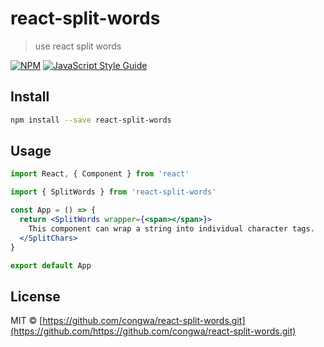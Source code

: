 # react-split-words

> use react split words

[![NPM](https://img.shields.io/npm/v/react-split-words.svg)](https://www.npmjs.com/package/react-split-words) [![JavaScript Style Guide](https://img.shields.io/badge/code_style-standard-brightgreen.svg)](https://standardjs.com)

## Install

```bash
npm install --save react-split-words
```

## Usage

```jsx
import React, { Component } from 'react'

import { SplitWords } from 'react-split-words'

const App = () => {
  return <SplitWords wrapper={<span></span>}>
    This component can wrap a string into individual character tags.
  </SplitChars>
}

export default App
```

## License

MIT © [https://github.com/congwa/react-split-words.git](https://github.com/https://github.com/congwa/react-split-words.git)
